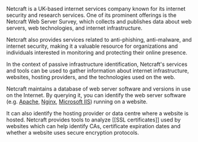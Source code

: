 Netcraft is a UK-based internet services company known for its internet security and research services. One of its prominent offerings is the Netcraft Web Server Survey, which collects and publishes data about web servers, web technologies, and internet infrastructure. 

Netcraft also provides services related to anti-phishing, anti-malware, and internet security, making it a valuable resource for organizations and individuals interested in monitoring and protecting their online presence.

In the context of passive infrastructure identification, Netcraft's services and tools can be used to gather information about internet infrastructure, websites, hosting providers, and the technologies used on the web.

Netcraft maintains a database of web server software and versions in use on the Internet. By querying it, you can identify the web server software (e.g. [Apache](), [Nginx](), [Microsoft IIS]()) running on a website.

It can also identify the hosting provider or data centre where a website is hosted. Netcraft provides tools to analyze [[SSL certificates]] used by websites which can help identify CAs, certificate expiration dates and whether a website uses secure encryption protocols.

